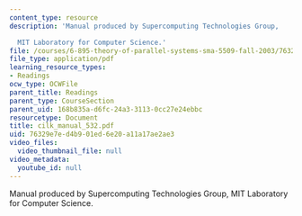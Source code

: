 ```yaml
---
content_type: resource
description: 'Manual produced by Supercomputing Technologies Group,

  MIT Laboratory for Computer Science.'
file: /courses/6-895-theory-of-parallel-systems-sma-5509-fall-2003/76329e7ed4b901ed6e20a11a17ae2ae3_cilk_manual_532.pdf
file_type: application/pdf
learning_resource_types:
- Readings
ocw_type: OCWFile
parent_title: Readings
parent_type: CourseSection
parent_uid: 168b835a-d6fc-24a3-3113-0cc27e24ebbc
resourcetype: Document
title: cilk_manual_532.pdf
uid: 76329e7e-d4b9-01ed-6e20-a11a17ae2ae3
video_files:
  video_thumbnail_file: null
video_metadata:
  youtube_id: null
---
```

Manual produced by Supercomputing Technologies Group,
MIT Laboratory for Computer Science.

